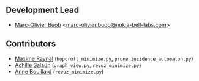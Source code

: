 ## Development Lead

* [Marc-Olivier Buob](https://www.bell-labs.com/about/researcher-profiles/marc-olivier-buob/) <[marc-olivier.buob@nokia-bell-labs.com](marc-olivier.buob@nokia-bell-labs.com)>

## Contributors

* [Maxime Raynal](https://raynalm.github.io/) (`hopcroft_minimize.py`, `prune_incidence_automaton.py`)
* [Achille Salaün](https://achillesalaun.github.io/) (`graph_view.py`, `revuz_minimize.py`)
* [Anne Bouillard](https://achillesalaun.github.io/) (`revuz_minimize.py`)
